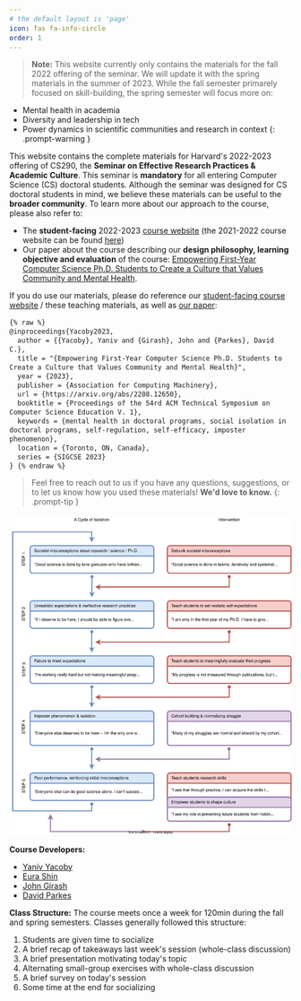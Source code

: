 ```yaml
---
# the default layout is 'page'
icon: fas fa-info-circle
order: 1
---
```


> **Note:** This website currently only contains the materials for the fall 2022 offering of the seminar. We will update it with the spring materials in the summer of 2023. While the fall semester primarely focused on skill-building, the spring semester will focus more on:
* Mental health in academia
* Diversity and leadership in tech
* Power dynamics in scientific communities and research in context
{: .prompt-warning }


This website contains the complete materials for Harvard's 2022-2023 offering of CS290, the **Seminar on Effective Research Practices & Academic Culture**.
This seminar is **mandatory** for all entering Computer Science (CS) doctoral students.
Although the seminar was designed for CS doctoral students in mind, we believe these materials can be useful to the **broader community**.
To learn more about our approach to the course, please also refer to:
* The **student-facing** 2022-2023 [course website](https://yanivyacoby.github.io/harvard-cs290) (the 2021-2022 course website can be found [here](https://yanivyacoby.github.io/harvard-cs290-2021-2022/))
* Our paper about the course describing our **design philosophy, learning objective and evaluation** of the course: [Empowering First-Year Computer Science Ph.D. Students to Create a Culture that Values Community and Mental Health](https://arxiv.org/abs/2208.12650).

If you do use our materials, please do reference our [student-facing course website](https://yanivyacoby.github.io/harvard-cs290) / these teaching materials, as well as [our paper](https://arxiv.org/abs/2208.12650):
```
{% raw %}
@inproceedings{Yacoby2023,
  author = {{Yacoby}, Yaniv and {Girash}, John and {Parkes}, David C.},
  title = "{Empowering First-Year Computer Science Ph.D. Students to Create a Culture that Values Community and Mental Health}",
  year = {2023},
  publisher = {Association for Computing Machinery},
  url = {https://arxiv.org/abs/2208.12650},
  booktitle = {Proceedings of the 54rd ACM Technical Symposium on Computer Science Education V. 1},
  keywords = {mental health in doctoral programs, social isolation in doctoral programs, self-regulation, self-efficacy, imposter phenomenon},
  location = {Toronto, ON, Canada},
  series = {SIGCSE 2023}
} {% endraw %}
```

> Feel free to reach out to us if you have any questions, suggestions, or to let us know how you used these materials! **We'd love to know.**
{: .prompt-tip }

<img src="/assets/cycle.svg" alt="The cycle of isolation"/>

**Course Developers:**
* [Yaniv Yacoby](https://yanivyacoby.github.io/)
* [Eura Shin](https://eurashin.github.io/)
* [John Girash](https://scholar.harvard.edu/girash/home)
* [David Parkes](https://parkes.seas.harvard.edu/)


**Class Structure:**
The course meets once a week for 120min during the fall and spring semesters.
Classes generally followed this structure:
1. Students are given time to socialize
2. A brief recap of takeaways last week's session (whole-class discussion)
3. A brief presentation motivating today's topic
4. Alternating small-group exercises with whole-class discussion
5. A brief survey on today's session
6. Some time at the end for socializing

